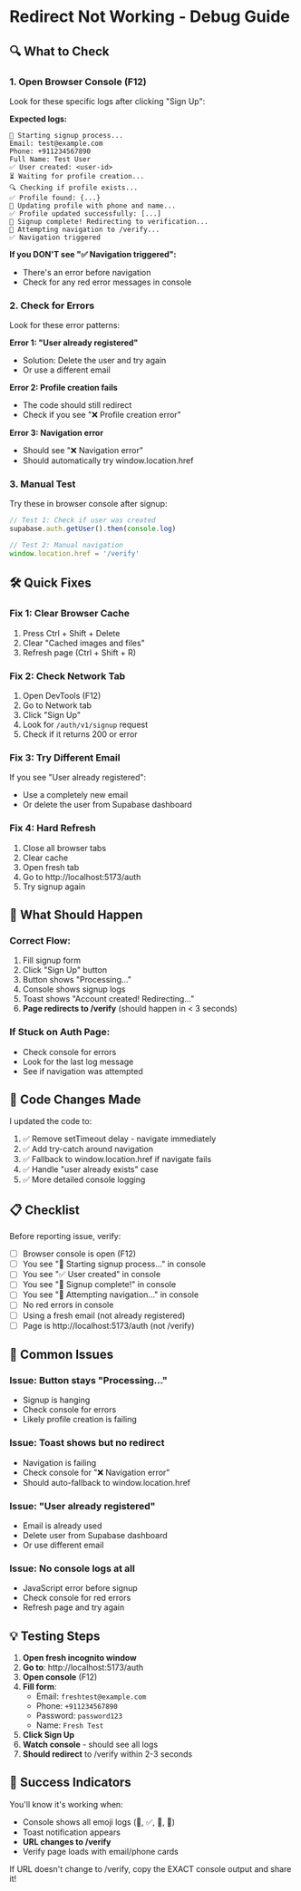 # Redirect Not Working - Debug Guide

## 🔍 What to Check

### 1. Open Browser Console (F12)
Look for these specific logs after clicking "Sign Up":

**Expected logs:**
```
🚀 Starting signup process...
Email: test@example.com
Phone: +911234567890
Full Name: Test User
✅ User created: <user-id>
⏳ Waiting for profile creation...
🔍 Checking if profile exists...
✅ Profile found: {...}
📝 Updating profile with phone and name...
✅ Profile updated successfully: [...]
🎉 Signup complete! Redirecting to verification...
🔄 Attempting navigation to /verify...
✅ Navigation triggered
```

**If you DON'T see "✅ Navigation triggered":**
- There's an error before navigation
- Check for any red error messages in console

### 2. Check for Errors

Look for these error patterns:

**Error 1: "User already registered"**
- Solution: Delete the user and try again
- Or use a different email

**Error 2: Profile creation fails**
- The code should still redirect
- Check if you see "❌ Profile creation error"

**Error 3: Navigation error**
- Should see "❌ Navigation error"
- Should automatically try window.location.href

### 3. Manual Test

Try these in browser console after signup:
```javascript
// Test 1: Check if user was created
supabase.auth.getUser().then(console.log)

// Test 2: Manual navigation
window.location.href = '/verify'
```

## 🛠️ Quick Fixes

### Fix 1: Clear Browser Cache
1. Press Ctrl + Shift + Delete
2. Clear "Cached images and files"
3. Refresh page (Ctrl + Shift + R)

### Fix 2: Check Network Tab
1. Open DevTools (F12)
2. Go to Network tab
3. Click "Sign Up"
4. Look for `/auth/v1/signup` request
5. Check if it returns 200 or error

### Fix 3: Try Different Email
If you see "User already registered":
- Use a completely new email
- Or delete the user from Supabase dashboard

### Fix 4: Hard Refresh
1. Close all browser tabs
2. Clear cache
3. Open fresh tab
4. Go to http://localhost:5173/auth
5. Try signup again

## 🎯 What Should Happen

### Correct Flow:
1. Fill signup form
2. Click "Sign Up" button
3. Button shows "Processing..."
4. Console shows signup logs
5. Toast shows "Account created! Redirecting..."
6. **Page redirects to /verify** (should happen in < 3 seconds)

### If Stuck on Auth Page:
- Check console for errors
- Look for the last log message
- See if navigation was attempted

## 🔧 Code Changes Made

I updated the code to:
1. ✅ Remove setTimeout delay - navigate immediately
2. ✅ Add try-catch around navigation
3. ✅ Fallback to window.location.href if navigate fails
4. ✅ Handle "user already exists" case
5. ✅ More detailed console logging

## 📋 Checklist

Before reporting issue, verify:
- [ ] Browser console is open (F12)
- [ ] You see "🚀 Starting signup process..." in console
- [ ] You see "✅ User created" in console
- [ ] You see "🎉 Signup complete!" in console
- [ ] You see "🔄 Attempting navigation..." in console
- [ ] No red errors in console
- [ ] Using a fresh email (not already registered)
- [ ] Page is http://localhost:5173/auth (not /verify)

## 🐛 Common Issues

### Issue: Button stays "Processing..."
- Signup is hanging
- Check console for errors
- Likely profile creation is failing

### Issue: Toast shows but no redirect
- Navigation is failing
- Check console for "❌ Navigation error"
- Should auto-fallback to window.location.href

### Issue: "User already registered"
- Email is already used
- Delete user from Supabase dashboard
- Or use different email

### Issue: No console logs at all
- JavaScript error before signup
- Check console for red errors
- Refresh page and try again

## 💡 Testing Steps

1. **Open fresh incognito window**
2. **Go to**: http://localhost:5173/auth
3. **Open console** (F12)
4. **Fill form**:
   - Email: `freshtest@example.com`
   - Phone: `+911234567890`
   - Password: `password123`
   - Name: `Fresh Test`
5. **Click Sign Up**
6. **Watch console** - should see all logs
7. **Should redirect** to /verify within 2-3 seconds

## 🎉 Success Indicators

You'll know it's working when:
- Console shows all emoji logs (🚀, ✅, 🎉, 🔄)
- Toast notification appears
- **URL changes to /verify**
- Verify page loads with email/phone cards

If URL doesn't change to /verify, copy the EXACT console output and share it!
